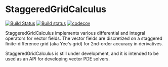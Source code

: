 # StaggeredGridCalculus

[![Build Status](https://travis-ci.org/wsshin/StaggeredGridCalculus.jl.svg?branch=master)](https://travis-ci.org/wsshin/StaggeredGridCalculus.jl)
[![Build status](https://ci.appveyor.com/api/projects/status/dp8kcp896gghtbdx/branch/master?svg=true)](https://ci.appveyor.com/project/wsshin/staggeredgridcalculus-jl/branch/master)
[![codecov](https://codecov.io/gh/wsshin/MaxwellFDM.jl/branch/master/graph/badge.svg)](https://codecov.io/gh/wsshin/MaxwellFDM.jl)

StaggeredGridCalculus implements various differential and integral operators for vector
fields.  The vector fields are discretized on a staggered finite-difference grid (aka Yee's
grid) for 2nd-order accuracy in derivatives.

StaggeredGridCalculus is still under development, and it is intended to be used as an API
 for developing vector PDE solvers.

